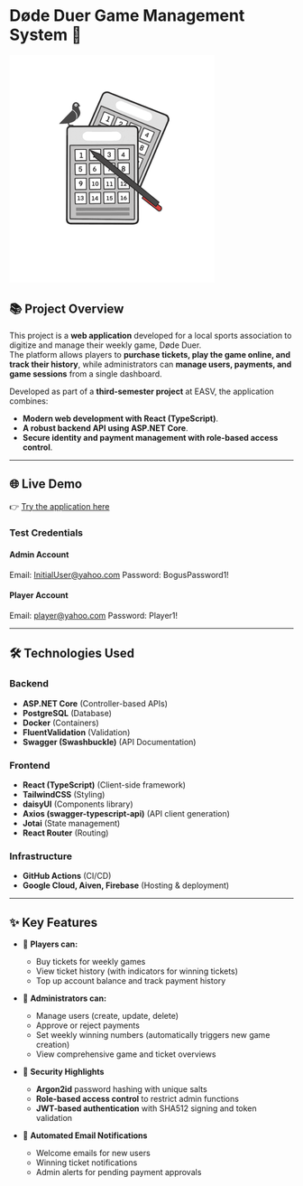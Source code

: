 # Døde Duer Game Management System 🎯

![Demo Animation](./screenshot/DeadPigeons.gif)

## 📚 Project Overview
This project is a **web application** developed for a local sports association to digitize and manage their weekly game, Døde Duer.  
The platform allows players to **purchase tickets, play the game online, and track their history**, while administrators can **manage users, payments, and game sessions** from a single dashboard.

Developed as part of a **third-semester project** at EASV, the application combines:
- **Modern web development with React (TypeScript)**.
- **A robust backend API using ASP.NET Core**.
- **Secure identity and payment management with role-based access control**.

---

## 🌐 Live Demo
👉 [Try the application here](https://deadpigeon-acfe6.web.app/)

### Test Credentials
#### Admin Account
Email: InitialUser@yahoo.com Password: BogusPassword1!

#### Player Account
Email: player@yahoo.com Password: Player1!

---

## 🛠️ Technologies Used
### Backend
- **ASP.NET Core** (Controller-based APIs)
- **PostgreSQL** (Database)
- **Docker** (Containers)
- **FluentValidation** (Validation)
- **Swagger (Swashbuckle)** (API Documentation)

### Frontend
- **React (TypeScript)** (Client-side framework)
- **TailwindCSS** (Styling)
- **daisyUI** (Components library)
- **Axios (swagger-typescript-api)** (API client generation)
- **Jotai** (State management)
- **React Router** (Routing)

### Infrastructure
- **GitHub Actions** (CI/CD)
- **Google Cloud, Aiven, Firebase** (Hosting & deployment)

---

## ✨ Key Features
- 🔹 **Players can:**
    - Buy tickets for weekly games
    - View ticket history (with indicators for winning tickets)
    - Top up account balance and track payment history

- 🔹 **Administrators can:**
    - Manage users (create, update, delete)
    - Approve or reject payments
    - Set weekly winning numbers (automatically triggers new game creation)
    - View comprehensive game and ticket overviews

- 🔐 **Security Highlights**
    - **Argon2id** password hashing with unique salts
    - **Role-based access control** to restrict admin functions
    - **JWT-based authentication** with SHA512 signing and token validation

- 📧 **Automated Email Notifications**
    - Welcome emails for new users
    - Winning ticket notifications
    - Admin alerts for pending payment approvals

